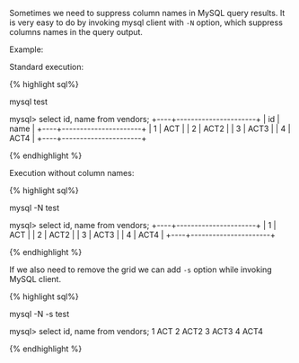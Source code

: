 Sometimes we need to suppress column names in MySQL query results. It is very easy to do by invoking mysql client with ```-N``` option, which suppress columns names in the query output.


Example:

Standard execution:

{% highlight sql%}

mysql test

mysql> select id, name from vendors;
+----+----------------------+
| id | name                 |
+----+----------------------+
|  1 | ACT                  |
|  2 | ACT2                 |
|  3 | ACT3                 |
|  4 | ACT4                 |
+----+----------------------+

{% endhighlight %}

Execution without column names:

{% highlight sql%}

mysql -N test

mysql> select id, name from vendors;
+----+----------------------+
|  1 |                  ACT |
|  2 |                 ACT2 |
|  3 |                 ACT3 |
|  4 |                 ACT4 |
+----+----------------------+

{% endhighlight %}


If we also need to remove the grid we can add ```-s``` option while invoking MySQL client.

{% highlight sql%}

mysql -N -s test

mysql> select id, name from vendors;
1	ACT
2	ACT2
3	ACT3
4	ACT4


{% endhighlight %}

